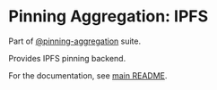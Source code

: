 # Pinning Aggregation: IPFS

Part of [@pinning-aggregation](https://github.com/ukstv/pinning-aggregation) suite.

Provides IPFS pinning backend.

For the documentation, see [main README](https://github.com/ukstv/pinning-aggregation).
